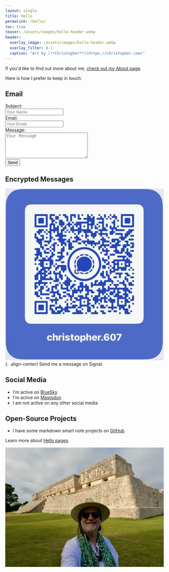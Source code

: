 ```yaml
---
layout: single
title: Hello
permalink: /hello/
toc: true
teaser: /assets/images/hello-header.webp
header:
  overlay_image: /assets/images/hello-header.webp
  overlay_filter: 0.1
  caption: "Art by [**Chr1stopher**](https://christopher.com)"
---
```

If you'd like to find out more about me, [check out my About page](/about).

Here is how I prefer to keep in touch:

## Email
<form action="mailto:chris@christophersherrod.com" method="get" enctype="text/plain">
    Subject:<br>
    <input type="text" name="subject" placeholder="Your Name"><br>
    Email:<br>
    <input type="email" name="email" placeholder="Your Email"><br>
    Message:<br>
    <textarea name="body" rows="5" cols="30" placeholder="Your Message"></textarea><br>
    <input type="submit" value="Send">
  </form>

## Encrypted Messages
![Christopher on Signal](/assets/images/signal-qr-code.webp){: .align-center}
Send me a message on Signal.

## Social Media
- I'm active on [BlueSky](https://bsky.app/profile/christophersherrod.com)
- I'm active on [Mastodon](https://pkm.social/@chris)
- I am not active on any other social media

## Open-Source Projects
- I have some markdown smart note projects on [GitHub](https://github.com/clsherrod)

Learn more about [Hello pages](https://alastairjohnston.com/introducing-hello-pages/).

![Chris](/assets/images/Chris-Uxmal.webp)